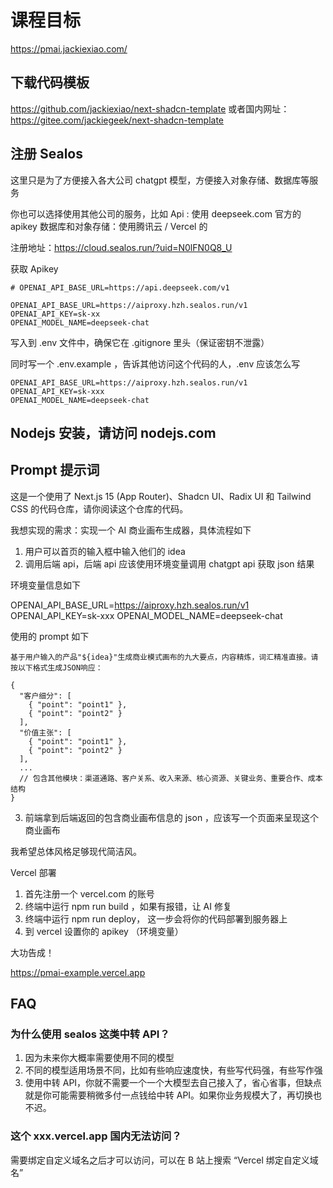 # 课程目标
https://pmai.jackiexiao.com/

## 下载代码模板

https://github.com/jackiexiao/next-shadcn-template
或者国内网址：
https://gitee.com/jackiegeek/next-shadcn-template

## 注册 Sealos
这里只是为了方便接入各大公司 chatgpt 模型，方便接入对象存储、数据库等服务

你也可以选择使用其他公司的服务，比如
Api : 使用 deepseek.com 官方的 apikey
数据库和对象存储：使用腾讯云 / Vercel 的

注册地址：https://cloud.sealos.run/?uid=N0lFN0Q8_U

获取 Apikey

```
# OPENAI_API_BASE_URL=https://api.deepseek.com/v1

OPENAI_API_BASE_URL=https://aiproxy.hzh.sealos.run/v1
OPENAI_API_KEY=sk-xx
OPENAI_MODEL_NAME=deepseek-chat
```

写入到 .env 文件中，确保它在 .gitignore 里头（保证密钥不泄露）

同时写一个 .env.example ，告诉其他访问这个代码的人，.env 应该怎么写

```
OPENAI_API_BASE_URL=https://aiproxy.hzh.sealos.run/v1
OPENAI_API_KEY=sk-xxx
OPENAI_MODEL_NAME=deepseek-chat
```


## Nodejs 安装，请访问 nodejs.com

## Prompt 提示词


这是一个使用了 Next.js 15 (App Router)、Shadcn UI、Radix UI 和 Tailwind CSS 的代码仓库，请你阅读这个仓库的代码。

我想实现的需求：实现一个 AI 商业画布生成器，具体流程如下

1. 用户可以首页的输入框中输入他们的 idea
2. 调用后端 api，后端 api 应该使用环境变量调用 chatgpt api 获取 json 结果

环境变量信息如下

OPENAI_API_BASE_URL=https://aiproxy.hzh.sealos.run/v1
OPENAI_API_KEY=sk-xxx
OPENAI_MODEL_NAME=deepseek-chat

使用的 prompt 如下

```
基于用户输入的产品"${idea}"生成商业模式画布的九大要点，内容精炼，词汇精准直接。请按以下格式生成JSON响应：

{
  "客户细分": [
    { "point": "point1" },
    { "point": "point2" }
  ],
  "价值主张": [
    { "point": "point1" },
    { "point": "point2" }
  ],
  ...
  // 包含其他模块：渠道通路、客户关系、收入来源、核心资源、关键业务、重要合作、成本结构
}
```
3. 前端拿到后端返回的包含商业画布信息的 json ，应该写一个页面来呈现这个商业画布

我希望总体风格足够现代简洁风。

Vercel 部署
1. 首先注册一个 vercel.com 的账号
2. 终端中运行 npm run build ，如果有报错，让 AI 修复
3. 终端中运行 npm run deploy， 这一步会将你的代码部署到服务器上
4. 到 vercel 设置你的 apikey （环境变量）

大功告成！

https://pmai-example.vercel.app

## FAQ
### 为什么使用 sealos 这类中转 API？
1. 因为未来你大概率需要使用不同的模型
  1. 不同的模型适用场景不同，比如有些响应速度快，有些写代码强，有些写作强
2. 使用中转 API，你就不需要一个一个大模型去自己接入了，省心省事，但缺点就是你可能需要稍微多付一点钱给中转 API。如果你业务规模大了，再切换也不迟。

### 这个 xxx.vercel.app 国内无法访问？
需要绑定自定义域名之后才可以访问，可以在 B 站上搜索 “Vercel 绑定自定义域名”
